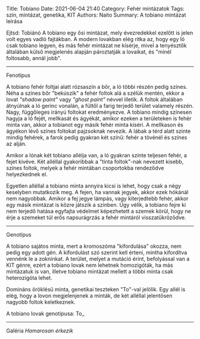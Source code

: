 Title: Tobiano
Date: 2021-06-04 21:40
Category: Fehér mintázatok
Tags: szín, mintázat, genetika, KIT
Authors: Naito
Summary: A tobiano mintázat leírása

Ejtsd: Tobiánó
A tobiano egy ősi mintázat, mely évezredekkel ezelőtt is jelen volt egyes vadló fajtákban. A modern lovakban elég ritka az, hogy egy ló csak tobiano legyen, és más fehér mintázat ne kísérje, mivel a tenyésztők általában külső megjelenés alapján pároztatják a lovaikat, és "minél foltosabb, annál jobb".
***
Fenotípus

A tobiano fehér foltjai alatt rózsaszín a bőr, a ló többi részén pedig színes. Néha a színes bőr "bekúszik" a fehér foltok alá a szélük mentén, ekkor a lovat <span title="ford. árnyalt foltos" style="cursor: help">_"shadow paint"_</span> vagy <span title="ford. szellem foltos" style="cursor: help">_"ghost paint"_</span> névvel illetik. A foltok általában átnyúlnak a ló gerinc vonalán, a fültől a farig terjedő terület valamely részén. Nagy, függőleges irányú foltokat eredményezve. A tobiano mindig színesen hagyja a ló fejét, mellkasát és ágyékát, amikor ezeken a területeken is fehér minta van, akkor a tobianot egy másik fehér minta kíséri. A mellkason és ágyékon lévő színes foltokat pajzsoknak nevezik. A lábak a térd alatt szinte mindig fehérek, a farok pedig gyakran két színű: fehér a tövénél és színes az alján.

Amikor a lónak két tobiano allélja van, a ló gyakran szinte teljesen fehér, a fejet kivéve. Két alléllal gyakoribbak a "tinta foltok"-nak nevezett kisebb, színes foltok, melyek a fehér mintában csoportokba rendeződve helyezkednek el.

Egyetlen alléllal a tobiano minta annyira kicsi is lehet, hogy csak a négy keselyben mutatkozik meg. A fejen, ha vannak jegyek, akkor ezek hókánál nem nagyobbak. Amikor a fej jegye lámpás, vagy kiterjedtebb fehér, akkor egy másik mintázat is közre játszik a színben. Úgy vélik, a tobiano fejre ki nem terjedő hatása egyfajta védelmet képezhetett a szemek körül, hogy ne érje a szemeket túl erős napsurágrzás a fehér mintáról visszatükröződve.
***
Genotípus

A tobiano sajátos minta, mert a kromoszóma "kifordulása" okozza, nem pedig egy adott gén. A kifordulást szó szerint kell érteni, mintha kifordítva vennénk le a zokninkat. A terület, melyet a mutáció érint, befolyással van a KIT génre, ezért a tobiano lovak nem lehetnek homozigóták, ha más mintázatuk is van, illetve tobiano mintázat mellett a többi minta csak heterozigóta lehet.

Domináns öröklésű minta, genetikai teszteken "To"-val jelölik. Egy allél is elég, hogy a lovon megjelenjenek a minták, de két alléllal jelentősen nagyobb foltok keletkeznek.

A tobiano lovak genotípusa: To_
***
Galéria
*Hamarosan érkezik*

